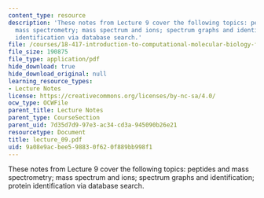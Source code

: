 ```yaml
---
content_type: resource
description: 'These notes from Lecture 9 cover the following topics: peptides and
  mass spectrometry; mass spectrum and ions; spectrum graphs and identification; protein
  identification via database search.'
file: /courses/18-417-introduction-to-computational-molecular-biology-fall-2004/9a08e9acbee598830f620f889bb998f1_lecture_09.pdf
file_size: 190875
file_type: application/pdf
hide_download: true
hide_download_original: null
learning_resource_types:
- Lecture Notes
license: https://creativecommons.org/licenses/by-nc-sa/4.0/
ocw_type: OCWFile
parent_title: Lecture Notes
parent_type: CourseSection
parent_uid: 7d35d7d9-97e3-ac34-cd3a-945090b26e21
resourcetype: Document
title: lecture_09.pdf
uid: 9a08e9ac-bee5-9883-0f62-0f889bb998f1
---
```

These notes from Lecture 9 cover the following topics: peptides and mass spectrometry; mass spectrum and ions; spectrum graphs and identification; protein identification via database search.